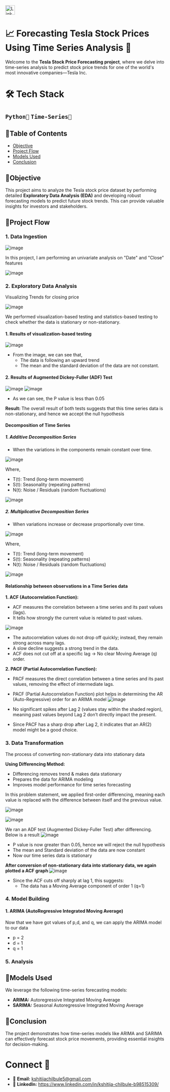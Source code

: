 <a href="https://www.linkedin.com/in/kshitija-chilbule-b98515309/" target="_blank">
  <img src="https://img.shields.io/badge/LinkedIn-Connect-blue?style=flat&logo=linkedin" alt="LinkedIn Badge" style="height: 30px; width: auto;">
</a>

# 📈 Forecasting Tesla Stock Prices Using Time Series Analysis 🚗
Welcome to the <b>Tesla Stock Price Forecasting project</b>, where we delve into time-series analysis to predict stock price trends for one of the world's most innovative companies—Tesla Inc.

# 🛠️ Tech Stack
## `Python🐍` `Time-Series🎢`

## 📜Table of Contents 
- [Objective](#objective)
- [Project Flow](#project-flow)
- [Models Used](#models-used)
- [Conclusion](#conclusion)

## 🎯Objective
This project aims to analyze the Tesla stock price dataset by performing detailed <b>Exploratory Data Analysis (EDA)</b> and developing robust forecasting models to predict future stock trends. This can provide valuable insights for investors and stakeholders.

## 🌟Project Flow
### 1. Data Ingestion
  
![image](https://github.com/user-attachments/assets/b8823c44-b4ee-43c0-975a-e6aaeb062e64)

In this project, I am performing an univariate analysis on "Date" and "Close" features

![image](https://github.com/user-attachments/assets/ce3856de-725c-404c-b824-6abe1001f422)

### 2. Exploratory Data Analysis
Visualizing Trends for closing price

![image](https://github.com/user-attachments/assets/8d633544-3af2-49b6-9d63-248f928d48d1)

We performed visualization-based testing and statistics-based testing to check whether the data is stationary or non-stationary.

#### 1. Results of visualization-based testing
![image](https://github.com/user-attachments/assets/67eb2888-85e5-457a-8ecc-b74bc99f3090)
- From the image, we can see that,
   - The data is following an upward trend
   - The mean and the standard deviation of the data are not constant.

#### 2. Results of Augmented Dickey-Fuller (ADF) Test
![image](https://github.com/user-attachments/assets/addb58b6-c728-43ce-805f-9d53d9f6da8b)
![image](https://github.com/user-attachments/assets/f71c0b9b-f1e0-484c-83ff-db9117678237)
- As we can see, the P value is less than 0.05

<b>Result: </b> The overall result of both tests suggests that this time series data is non-stationary, and hence we accept the null hypothesis

#### Decomposition of Time Series

##### 1. Additive Decomposition Series
- When the variations in the components remain constant over time.

![image](https://github.com/user-attachments/assets/9d28e9d6-8adc-4b25-bb25-8ab5a5158327)

Where,
- T(t): Trend (long-term movement)
- S(t): Seasonality (repeating patterns)
- N(t): Noise / Residuals (random fluctuations)

![image](https://github.com/user-attachments/assets/505d2e31-c229-4771-8b64-b696881f1cb2)

##### 2. Multiplicative Decomposition Series
- When variations increase or decrease proportionally over time.

![image](https://github.com/user-attachments/assets/8c2fb618-e801-4572-a434-2d2b2864b2e1)

Where,
- T(t): Trend (long-term movement)
- S(t): Seasonality (repeating patterns)
- N(t): Noise / Residuals (random fluctuations)

![image](https://github.com/user-attachments/assets/aaae5e72-1715-4545-a8c0-0620cf2e3db9)

#### Relationship between observations in a Time Series data
<b>1. ACF (Autocorrelation Function): </b> 
- ACF measures the correlation between a time series and its past values (lags).
- It tells how strongly the current value is related to past values.

![image](https://github.com/user-attachments/assets/9e701e95-fe2d-49d0-a846-287a78d3a9d6)
- The autocorrelation values do not drop off quickly; instead, they remain strong across many lags.
- A slow decline suggests a strong trend in the data.
- ACF does not cut off at a specific lag → No clear Moving Average (q) order.

<b>2. PACF (Partial Autocorrelation Function): </b>
-  PACF measures the direct correlation between a time series and its past values, removing the effect of intermediate lags.
-  PACF (Partial Autocorrelation Function) plot helps in determining the AR (Auto-Regressive) order for an ARIMA model
![image](https://github.com/user-attachments/assets/69218881-4c37-49ee-b8b5-1108485c6131)

- No significant spikes after Lag 2 (values stay within the shaded region), meaning past values beyond Lag 2 don’t directly impact the present.
- Since PACF has a sharp drop after Lag 2, it indicates that an AR(2) model might be a good choice.

### 3. Data Transformation
The process of converting non-stationary data into stationary data

<b> Using Differencing Method: </b> 
- Differencing removes trend & makes data stationary
- Prepares the data for ARIMA modeling
- Improves model performance for time series forecasting
  
In this problem statement, we applied first-order differencing, meaning each value is replaced with the difference between itself and the previous value.

![image](https://github.com/user-attachments/assets/8c9411b4-880e-4bcc-af7e-bcf44df65405)

![image](https://github.com/user-attachments/assets/3d9de77e-9886-47fa-8634-6534afad5751)

We ran an ADF test (Augmented Dickey-Fuller Test) after differencing. Below is a result
![image](https://github.com/user-attachments/assets/c35a109c-4747-40c5-90ac-64bdf22573a1)

- P value is now greater than 0.05, hence we will reject the null hypothesis
- The mean and Standard deviation of the data are now constant
- Now our time series data is stationary

<b> After conversion of non-stationary data into stationary data, we again plotted a ACF graph </b>
![image](https://github.com/user-attachments/assets/d6bb227d-d294-418c-8584-168bd4025d14)

- Since the ACF cuts off sharply at lag 1, this suggests:
  - The data has a Moving Average component of order 1 (q=1)

### 4. Model Building
#### 1. ARIMA (AutoRegressive Integrated Moving Average)
Now that we have got values of p,d, and q, we can apply the  ARIMA model to our data
- p = 2
- d = 1
- q = 1



### 5. Analysis

## 🔢Models Used
We leverage the following time-series forecasting models:

- <b>ARIMA:</b>  Autoregressive Integrated Moving Average
- <b>SARIMA:</b> Seasonal Autoregressive Integrated Moving Average

## 📌Conclusion
The project demonstrates how time-series models like ARIMA and SARIMA can effectively forecast stock price movements, providing essential insights for decision-making.

# Connect 🤝
- 📩 <b>Email:</b> kshitijachilbule5@gmail.com
- 📶 <b>LinkedIn:</b> https://www.linkedin.com/in/kshitija-chilbule-b98515309/
